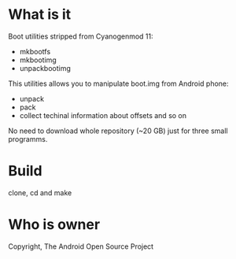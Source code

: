# What is it

Boot utilities stripped from Cyanogenmod 11:
* mkbootfs
* mkbootimg
* unpackbootimg

This utilities allows you to manipulate boot.img from Android phone:
* unpack
* pack
* collect techinal information about offsets and so on

No need to download whole repository (~20 GB) just for three small programms.

# Build

clone, cd and make

# Who is owner

Copyright, The Android Open Source Project

